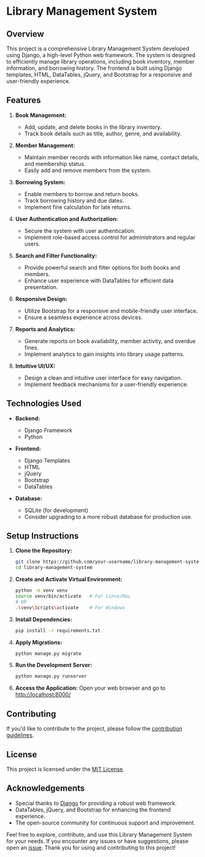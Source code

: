 # Library Management System 

## Overview

This project is a comprehensive Library Management System developed using Django, a high-level Python web framework. The system is designed to efficiently manage library operations, including book inventory, member information, and borrowing history. The frontend is built using Django templates, HTML, DataTables, jQuery, and Bootstrap for a responsive and user-friendly experience.

## Features

1. **Book Management:**
   - Add, update, and delete books in the library inventory.
   - Track book details such as title, author, genre, and availability.

2. **Member Management:**
   - Maintain member records with information like name, contact details, and membership status.
   - Easily add and remove members from the system.

3. **Borrowing System:**
   - Enable members to borrow and return books.
   - Track borrowing history and due dates.
   - Implement fine calculation for late returns.

4. **User Authentication and Authorization:**
   - Secure the system with user authentication.
   - Implement role-based access control for administrators and regular users.

5. **Search and Filter Functionality:**
   - Provide powerful search and filter options for both books and members.
   - Enhance user experience with DataTables for efficient data presentation.

6. **Responsive Design:**
   - Utilize Bootstrap for a responsive and mobile-friendly user interface.
   - Ensure a seamless experience across devices.

7. **Reports and Analytics:**
   - Generate reports on book availability, member activity, and overdue fines.
   - Implement analytics to gain insights into library usage patterns.

8. **Intuitive UI/UX:**
   - Design a clean and intuitive user interface for easy navigation.
   - Implement feedback mechanisms for a user-friendly experience.

## Technologies Used

- **Backend:**
  - Django Framework
  - Python

- **Frontend:**
  - Django Templates
  - HTML
  - jQuery
  - Bootstrap
  - DataTables

- **Database:**
  - SQLite (for development)
  - Consider upgrading to a more robust database for production use.

## Setup Instructions

1. **Clone the Repository:**
   ```bash
   git clone https://github.com/your-username/library-management-system.git
   cd library-management-system
   ```

2. **Create and Activate Virtual Environment:**
   ```bash
   python -m venv venv
   source venv/bin/activate   # For Linux/Mac
   # OR
   .\venv\Scripts\activate    # For Windows
   ```

3. **Install Dependencies:**
   ```bash
   pip install -r requirements.txt
   ```

4. **Apply Migrations:**
   ```bash
   python manage.py migrate
   ```

5. **Run the Development Server:**
   ```bash
   python manage.py runserver
   ```

6. **Access the Application:**
   Open your web browser and go to [http://localhost:8000/](http://localhost:8000/)

## Contributing

If you'd like to contribute to the project, please follow the [contribution guidelines](CONTRIBUTING.md).

## License

This project is licensed under the [MIT License](LICENSE).

## Acknowledgements

- Special thanks to [Django](https://www.djangoproject.com/) for providing a robust web framework.
- DataTables, jQuery, and Bootstrap for enhancing the frontend experience.
- The open-source community for continuous support and improvement.

Feel free to explore, contribute, and use this Library Management System for your needs. If you encounter any issues or have suggestions, please open an [issue](https://github.com/your-username/library-management-system/issues). Thank you for using and contributing to this project!
